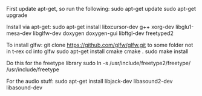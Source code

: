 First update apt-get, so run the following:
sudo apt-get update
sudo apt-get upgrade

Install via apt-get:
sudo apt-get install libxcursor-dev g++ xorg-dev libglu1-mesa-dev libglfw-dev doxygen doxygen-gui libftgl-dev freetyped2

To install glfw:
git clone https://github.com/glfw/glfw.git to some folder not in t-rex
cd into glfw
sudo apt-get install cmake
cmake .
sudo make install

Do this for the freetype library
sudo ln -s /usr/include/freetype2/freetype/ /usr/include/freetype

For the audio stuff:
sudo apt-get install libjack-dev libasound2-dev libasound-dev

